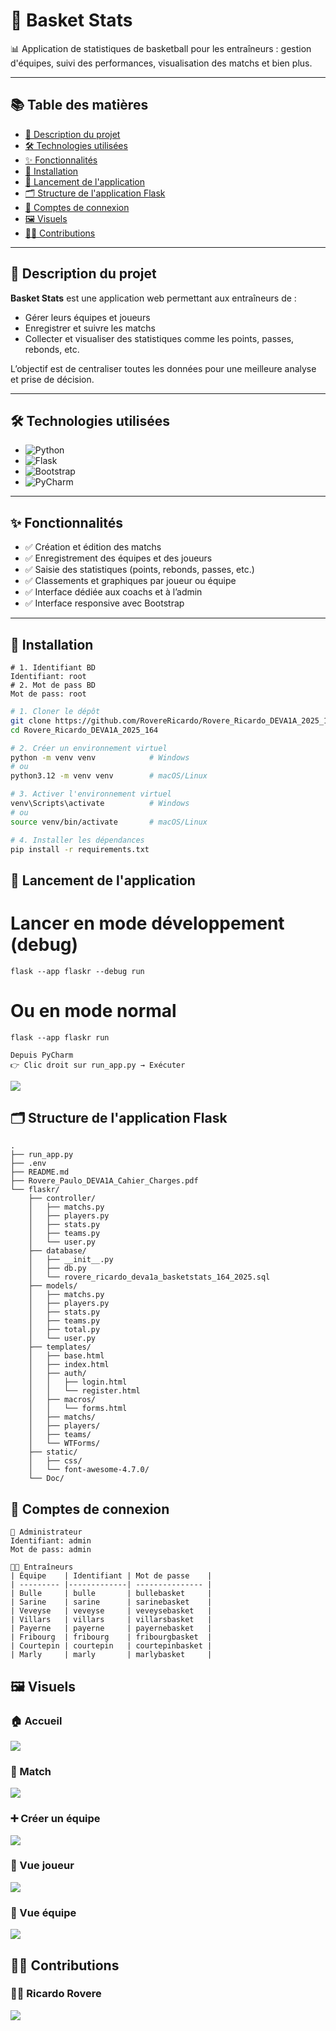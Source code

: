 # 🏀 Basket Stats

📊 Application de statistiques de basketball pour les entraîneurs : gestion d'équipes, suivi des performances, visualisation des matchs et bien plus.

---

## 📚 Table des matières
- [📌 Description du projet](#-description-du-projet)
- [🛠 Technologies utilisées](#-technologies-utilisées)
- [✨ Fonctionnalités](#-fonctionnalités)
- [🔧 Installation](#-installation)
- [🚀 Lancement de l'application](#-lancement-de-lapplication)
- [🗂 Structure de l'application Flask](#-structure-de-lapplication-flask)
- [👥 Comptes de connexion](#-comptes-de-connexion)
- [🖼 Visuels](#-visuels)
- [🧑‍💻 Contributions](#-contributions)

---

## 📌 Description du projet

**Basket Stats** est une application web permettant aux entraîneurs de :
- Gérer leurs équipes et joueurs
- Enregistrer et suivre les matchs
- Collecter et visualiser des statistiques comme les points, passes, rebonds, etc.

L’objectif est de centraliser toutes les données pour une meilleure analyse et prise de décision.

---

## 🛠 Technologies utilisées

- ![Python](https://img.shields.io/badge/Python-3.12-blue?logo=python&logoColor=white)
- ![Flask](https://img.shields.io/badge/Flask-000000?logo=flask&logoColor=white)
- ![Bootstrap](https://img.shields.io/badge/Bootstrap-563D7C?logo=bootstrap&logoColor=white)
- ![PyCharm](https://img.shields.io/badge/PyCharm-000000?logo=pycharm&logoColor=white)

---

## ✨ Fonctionnalités

- ✅ Création et édition des matchs
- ✅ Enregistrement des équipes et des joueurs
- ✅ Saisie des statistiques (points, rebonds, passes, etc.)
- ✅ Classements et graphiques par joueur ou équipe
- ✅ Interface dédiée aux coachs et à l’admin
- ✅ Interface responsive avec Bootstrap

---

## 🔧 Installation
```text
# 1. Identifiant BD
Identifiant: root
# 2. Mot de pass BD
Mot de pass: root
```

```bash
# 1. Cloner le dépôt
git clone https://github.com/RovereRicardo/Rovere_Ricardo_DEVA1A_2025_164.git
cd Rovere_Ricardo_DEVA1A_2025_164

# 2. Créer un environnement virtuel
python -m venv venv            # Windows
# ou
python3.12 -m venv venv        # macOS/Linux

# 3. Activer l'environnement virtuel
venv\Scripts\activate          # Windows
# ou
source venv/bin/activate       # macOS/Linux

# 4. Installer les dépendances
pip install -r requirements.txt
```

## 🚀 Lancement de l'application

# Lancer en mode développement (debug)
```
flask --app flaskr --debug run
```
# Ou en mode normal
```
flask --app flaskr run
```
```
Depuis PyCharm
👉 Clic droit sur run_app.py → Exécuter
```
<img src="./flaskr/Doc/run.png">

## 🗂 Structure de l'application Flask
```
.
├── run_app.py
├── .env
├── README.md
├── Rovere_Paulo_DEVA1A_Cahier_Charges.pdf
└── flaskr/
    ├── controller/
    │   ├── matchs.py
    │   ├── players.py
    │   ├── stats.py
    │   ├── teams.py
    │   └── user.py
    ├── database/
    │   ├── __init__.py
    │   ├── db.py
    │   └── rovere_ricardo_deva1a_basketstats_164_2025.sql
    ├── models/
    │   ├── matchs.py
    │   ├── players.py
    │   ├── stats.py
    │   ├── teams.py
    │   ├── total.py
    │   └── user.py
    ├── templates/
    │   ├── base.html
    │   ├── index.html
    │   ├── auth/
    │   │   ├── login.html
    │   │   └── register.html
    │   ├── macros/
    │   │   └── forms.html
    │   ├── matchs/
    │   ├── players/
    │   ├── teams/
    │   └── WTForms/
    ├── static/
    │   ├── css/
    │   └── font-awesome-4.7.0/
    └── Doc/
```
## 👥  Comptes de connexion
```
👑 Administrateur
Identifiant: admin
Mot de pass: admin
```

```
🧑‍🏫 Entraîneurs
| Équipe    | Identifiant | Mot de passe    |
| --------- |-------------| --------------- |
| Bulle     | bulle       | bullebasket     |
| Sarine    | sarine      | sarinebasket    |
| Veveyse   | veveyse     | veveysebasket   |
| Villars   | villars     | villarsbasket   |
| Payerne   | payerne     | payernebasket   |
| Fribourg  | fribourg    | fribourgbasket  |
| Courtepin | courtepin   | courtepinbasket |
| Marly     | marly       | marlybasket     |
```

## 🖼 Visuels
### 🏠 Accueil
<img src="./flaskr/Doc/homepage.png" >

### 🏀 Match
<img src="./flaskr/Doc/match.png">

### ➕ Créer un équipe
<img src="./flaskr/Doc/Create.png">

### 👤 Vue joueur
<img src="./flaskr/Doc/playerview.png">

### 👥 Vue équipe
<img src="./flaskr/Doc/teamview.png">

## 🧑‍💻 Contributions
### 👩‍💻 Ricardo Rovere

[<img src="https://img.shields.io/badge/GitHub-100000?style=for-the-badge&logo=github&logoColor=white"> ](https://github.com/RovereRicardo)

